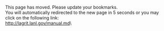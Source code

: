 This page has moved. Please update your bookmarks.\
You will automatically redirected to the new page in 5 seconds or you
may click on the following link:\
<http://lagrit.lanl.gov/manual.md>\
